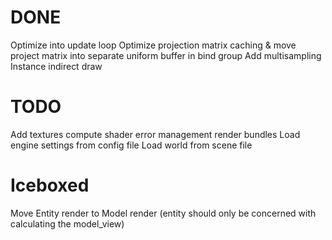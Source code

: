 # DONE 
Optimize into update loop
Optimize projection matrix caching & move project matrix into separate uniform buffer in bind group
Add multisampling
Instance indirect draw

# TODO
Add textures
compute shader
error management
render bundles
Load engine settings from config file
Load world from scene file

# Iceboxed
Move Entity render to Model render (entity should only be concerned with calculating the model_view)
